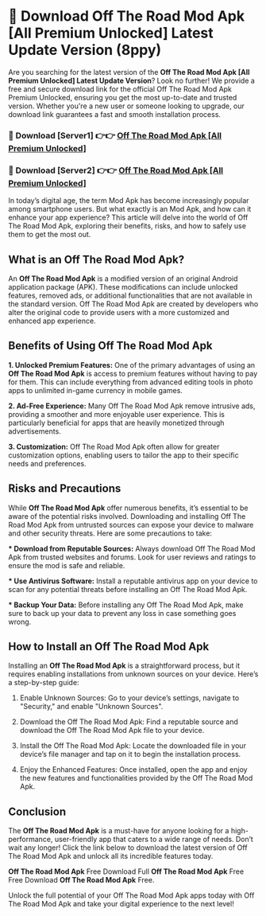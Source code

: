 # 🤖 Download Off The Road Mod Apk [All Premium Unlocked] Latest Update Version (8ppy)

Are you searching for the latest version of the <strong>Off The Road Mod Apk [All Premium Unlocked] Latest Update Version</strong>? Look no further! We provide a free and secure download link for the official Off The Road Mod Apk Premium Unlocked, ensuring you get the most up-to-date and trusted version. Whether you're a new user or someone looking to upgrade, our download link guarantees a fast and smooth installation process.


<h3>📌 Download [Server1] 👉👉 <a href="https://hapymods.com?title=Off+The+Road+Mod+Apk&ref=3B1">Off The Road Mod Apk [All Premium Unlocked]</a></h3>

<h3>📌 Download [Server2] 👉👉 <a href="https://hapymods.com?title=Off+The+Road+Mod+Apk&ref=3B1">Off The Road Mod Apk [All Premium Unlocked]</a></h3>


In today’s digital age, the term Mod Apk has become increasingly popular among smartphone users. But what exactly is an Mod Apk, and how can it enhance your app experience? This article will delve into the world of Off The Road Mod Apk, exploring their benefits, risks, and how to safely use them to get the most out.


<h2>What is an Off The Road Mod Apk?</h2>

An <strong>Off The Road Mod Apk</strong> is a modified version of an original Android application package (APK). These modifications can include unlocked features, removed ads, or additional functionalities that are not available in the standard version. Off The Road Mod Apk are created by developers who alter the original code to provide users with a more customized and enhanced app experience.


<h2>Benefits of Using Off The Road Mod Apk</h2>

<strong> 1. Unlocked Premium Features:</strong> One of the primary advantages of using an <strong>Off The Road Mod Apk</strong> is access to premium features without having to pay for them. This can include everything from advanced editing tools in photo apps to unlimited in-game currency in mobile games.

<strong> 2. Ad-Free Experience:</strong> Many Off The Road Mod Apk remove intrusive ads, providing a smoother and more enjoyable user experience. This is particularly beneficial for apps that are heavily monetized through advertisements.

<strong> 3. Customization:</strong> Off The Road Mod Apk often allow for greater customization options, enabling users to tailor the app to their specific needs and preferences.


<h2>Risks and Precautions</h2>

While <strong>Off The Road Mod Apk</strong> offer numerous benefits, it’s essential to be aware of the potential risks involved. Downloading and installing Off The Road Mod Apk from untrusted sources can expose your device to malware and other security threats. Here are some precautions to take:

<strong> * Download from Reputable Sources:</strong> Always download Off The Road Mod Apk from trusted websites and forums. Look for user reviews and ratings to ensure the mod is safe and reliable.

<strong> * Use Antivirus Software:</strong> Install a reputable antivirus app on your device to scan for any potential threats before installing an Off The Road Mod Apk.

<strong> * Backup Your Data:</strong> Before installing any Off The Road Mod Apk, make sure to back up your data to prevent any loss in case something goes wrong.


<h2>How to Install an Off The Road Mod Apk</h2>

Installing an <strong>Off The Road Mod Apk</strong> is a straightforward process, but it requires enabling installations from unknown sources on your device. Here’s a step-by-step guide:

 1. Enable Unknown Sources: Go to your device’s settings, navigate to "Security," and enable "Unknown Sources".

 2. Download the Off The Road Mod Apk: Find a reputable source and download the Off The Road Mod Apk file to your device.

 3. Install the Off The Road Mod Apk: Locate the downloaded file in your device’s file manager and tap on it to begin the installation process.

 4. Enjoy the Enhanced Features: Once installed, open the app and enjoy the new features and functionalities provided by the Off The Road Mod Apk.


<h2><strong>Conclusion</strong></h2>

The <strong>Off The Road Mod Apk</strong> is a must-have for anyone looking for a high-performance, user-friendly app that caters to a wide range of needs. Don’t wait any longer! Click the link below to download the latest version of Off The Road Mod Apk and unlock all its incredible features today.

<strong>Off The Road Mod Apk</strong> Free Download Full <strong>Off The Road Mod Apk</strong> Free Free Download <strong>Off The Road Mod Apk</strong> Free.

Unlock the full potential of your Off The Road Mod Apk apps today with Off The Road Mod Apk and take your digital experience to the next level!